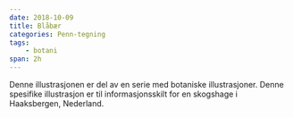```yaml
---
date: 2018-10-09
title: Blåbær
categories: Penn-tegning
tags:
    - botani  
span: 2h    
---
```

Denne illustrasjonen er del av en serie med botaniske illustrasjoner. Denne spesifike illustrasjon er til informasjonsskilt for en skogshage i Haaksbergen, Nederland.